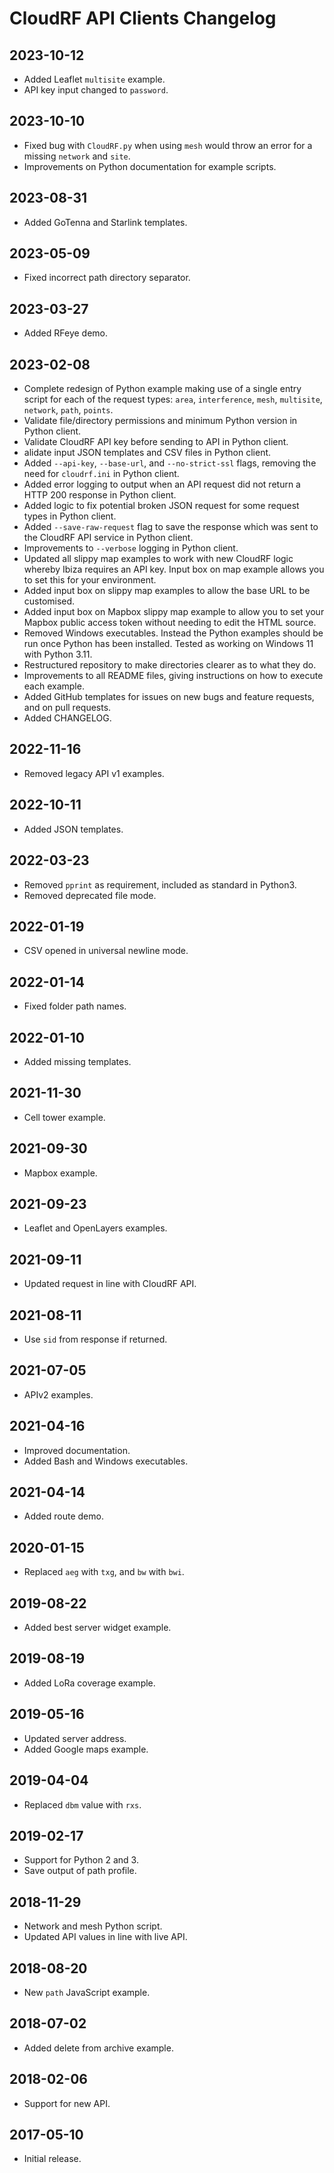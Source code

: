 # CloudRF API Clients Changelog

## 2023-10-12

- Added Leaflet `multisite` example.
- API key input changed to `password`.

## 2023-10-10

- Fixed bug with `CloudRF.py` when using `mesh` would throw an error for a missing `network` and `site`.
- Improvements on Python documentation for example scripts.

## 2023-08-31

- Added GoTenna and Starlink templates.

## 2023-05-09

- Fixed incorrect path directory separator.

## 2023-03-27

- Added RFeye demo.

## 2023-02-08

- Complete redesign of Python example making use of a single entry script for each of the request types: `area`, `interference`, `mesh`, `multisite`, `network`, `path`, `points`.
- Validate file/directory permissions and minimum Python version in Python client.
- Validate CloudRF API key before sending to API in Python client.
- alidate input JSON templates and CSV files in Python client.
- Added `--api-key`, `--base-url`, and `--no-strict-ssl` flags, removing the need for `cloudrf.ini` in Python client.
- Added error logging to output when an API request did not return a HTTP 200 response in Python client.
- Added logic to fix potential broken JSON request for some request types in Python client.
- Added `--save-raw-request` flag to save the response which was sent to the CloudRF API service in Python client.
- Improvements to `--verbose` logging in Python client.
- Updated all slippy map examples to work with new CloudRF logic whereby Ibiza requires an API key. Input box on map example allows you to set this for your environment.
- Added input box on slippy map examples to allow the base URL to be customised.
- Added input box on Mapbox slippy map example to allow you to set your Mapbox public access token without needing to edit the HTML source.
- Removed Windows executables. Instead the Python examples should be run once Python has been installed. Tested as working on Windows 11 with Python 3.11.
- Restructured repository to make directories clearer as to what they do.
- Improvements to all README files, giving instructions on how to execute each example.
- Added GitHub templates for issues on new bugs and feature requests, and on pull requests.
- Added CHANGELOG.

## 2022-11-16

- Removed legacy API v1 examples.

## 2022-10-11

- Added JSON templates.

## 2022-03-23

- Removed `pprint` as requirement, included as standard in Python3.
- Removed deprecated file mode.

## 2022-01-19

- CSV opened in universal newline mode.

## 2022-01-14

- Fixed folder path names.

## 2022-01-10

- Added missing templates.

## 2021-11-30

- Cell tower example.

## 2021-09-30

- Mapbox example.

## 2021-09-23

- Leaflet and OpenLayers examples.

## 2021-09-11

- Updated request in line with CloudRF API.

## 2021-08-11

- Use `sid` from response if returned.

## 2021-07-05

- APIv2 examples.

## 2021-04-16

- Improved documentation.
- Added Bash and Windows executables.

## 2021-04-14

- Added route demo.

## 2020-01-15

- Replaced `aeg` with `txg`, and `bw` with `bwi`.

## 2019-08-22

- Added best server widget example.

## 2019-08-19

- Added LoRa coverage example.

## 2019-05-16

- Updated server address.
- Added Google maps example.

## 2019-04-04

- Replaced `dbm` value with `rxs`.

## 2019-02-17

- Support for Python 2 and 3.
- Save output of path profile.

## 2018-11-29

- Network and mesh Python script.
- Updated API values in line with live API.

## 2018-08-20

- New `path` JavaScript example.

## 2018-07-02

- Added delete from archive example.

## 2018-02-06

- Support for new API.

## 2017-05-10

- Initial release.